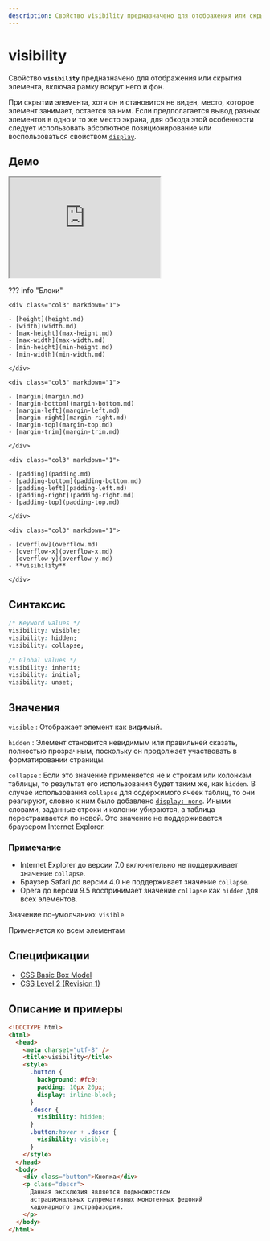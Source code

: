 ```yaml
---
description: Свойство visibility предназначено для отображения или скрытия элемента, включая рамку вокруг него и фон
---
```


# visibility

Свойство **`visibility`** предназначено для отображения или скрытия элемента, включая рамку вокруг него и фон.

При скрытии элемента, хотя он и становится не виден, место, которое элемент занимает, остается за ним. Если предполагается вывод разных элементов в одно и то же место экрана, для обхода этой особенности следует использовать абсолютное позиционирование или воспользоваться свойством [`display`](display.md).

## Демо

<iframe class="interactive is-default-height" height="200" src="https://interactive-examples.mdn.mozilla.net/pages/css/visibility.html" title="MDN Web Docs Interactive Example" loading="lazy" data-readystate="complete"></iframe>

??? info "Блоки"

    <div class="col3" markdown="1">

    - [height](height.md)
    - [width](width.md)
    - [max-height](max-height.md)
    - [max-width](max-width.md)
    - [min-height](min-height.md)
    - [min-width](min-width.md)

    </div>

    <div class="col3" markdown="1">

    - [margin](margin.md)
    - [margin-bottom](margin-bottom.md)
    - [margin-left](margin-left.md)
    - [margin-right](margin-right.md)
    - [margin-top](margin-top.md)
    - [margin-trim](margin-trim.md)

    </div>

    <div class="col3" markdown="1">

    - [padding](padding.md)
    - [padding-bottom](padding-bottom.md)
    - [padding-left](padding-left.md)
    - [padding-right](padding-right.md)
    - [padding-top](padding-top.md)

    </div>

    <div class="col3" markdown="1">

    - [overflow](overflow.md)
    - [overflow-x](overflow-x.md)
    - [overflow-y](overflow-y.md)
    - **visibility**

    </div>

## Синтаксис

```css
/* Keyword values */
visibility: visible;
visibility: hidden;
visibility: collapse;

/* Global values */
visibility: inherit;
visibility: initial;
visibility: unset;
```

## Значения

`visible`
: Отображает элемент как видимый.

`hidden`
: Элемент становится невидимым или правильней сказать, полностью прозрачным, поскольку он продолжает участвовать в форматировании страницы.

`collapse`
: Если это значение применяется не к строкам или колонкам таблицы, то результат его использования будет таким же, как `hidden`. В случае использования `collapse` для содержимого ячеек таблиц, то они реагируют, словно к ним было добавлено [`display: none`](display.md). Иными словами, заданные строки и колонки убираются, а таблица перестраивается по новой. Это значение не поддерживается браузером Internet Explorer.

### Примечание

- Internet Explorer до версии 7.0 включительно не поддерживает значение `collapse`.
- Браузер Safari до версии 4.0 не поддерживает значение `collapse`.
- Opera до версии 9.5 воспринимает значение `collapse` как `hidden` для всех элементов.

Значение по-умолчанию: `visible`

Применяется ко всем элементам

## Спецификации

- [CSS Basic Box Model](http://dev.w3.org/csswg/css3-box/#the-visibility-property)
- [CSS Level 2 (Revision 1)](http://www.w3.org/TR/CSS2/visufx.html#visibility)

## Описание и примеры

```html
<!DOCTYPE html>
<html>
  <head>
    <meta charset="utf-8" />
    <title>visibility</title>
    <style>
      .button {
        background: #fc0;
        padding: 10px 20px;
        display: inline-block;
      }
      .descr {
        visibility: hidden;
      }
      .button:hover + .descr {
        visibility: visible;
      }
    </style>
  </head>
  <body>
    <div class="button">Кнопка</div>
    <p class="descr">
      Данная эксклюзия является подмножеством
      астрациональных супремативных монотенных федоний
      кадонарного экстрафазория.
    </p>
  </body>
</html>
```
